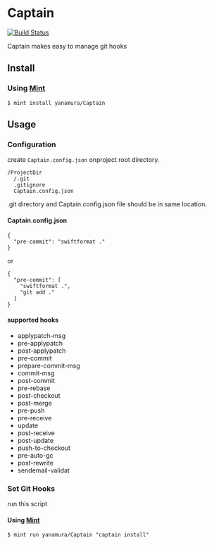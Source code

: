 # Captain
[![Build Status](https://travis-ci.org/yanamura/Captain.svg?branch=master)](https://travis-ci.org/yanamura/Captain)

Captain makes easy to manage git hooks

## Install

### Using [Mint](https://github.com/yonaskolb/Mint)

```
$ mint install yanamura/Captain
```

## Usage

### Configuration
create `Captain.config.json` onproject root directory.

```
/ProjectDir
  /.git
  .gitignore
  Captain.config.json
```
.git directory and Captain.config.json file should be in same location.

#### Captain.config.json

```
{
  "pre-commit": "swiftformat ."
}
```

or

```
{
  "pre-commit": [
    "swiftformat .",
    "git add ."
  ]
}
```

#### supported hooks

- applypatch-msg
- pre-applypatch
- post-applypatch
- pre-commit
- prepare-commit-msg
- commit-msg
- post-commit
- pre-rebase
- post-checkout
- post-merge
- pre-push
- pre-receive
- update
- post-receive
- post-update
- push-to-checkout
- pre-auto-gc
- post-rewrite
- sendemail-validat

### Set Git Hooks

run this script

#### Using [Mint](https://github.com/yonaskolb/Mint)
```
$ mint run yanamura/Captain "captain install"
```
